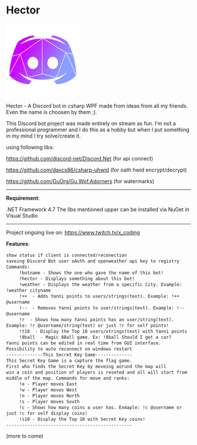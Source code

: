 # Hector 

<img src="https://github.com/0x78654C/Hector/blob/main/Hector/Resources/hector_2.png?raw=true)" width=200></img>

 
Hector - A Discord bot in csharp WPF made from ideas from all my friends. Even the name is choosen by them ;).





This Discord bot project was made entirely on stream as fun. I'm not a professional programmer and I do this as a hobby but when I put something in my mind I try solve/create it.

using following libs:

https://github.com/discord-net/Discord.Net (for api connect)

https://github.com/davcs86/csharp-uhwid (for oath hwid encrypt/decrypt)

https://github.com/GuOrg/Gu.Wpf.Adorners (for watermarks)
_____________________________________________________

**Requirement**: 

.NET Framework 4.7
The libs mentioned upper can be installed via NuGet in Visual Studio

_____________________________________________________


Project ongoing live on: https://www.twitch.tv/x_coding

**Features**:

    show status if client is connected/reconection
    saveing Discord Bot user oAuth and openweather api key to registry
    Commands:
    	 !botname - Shows the one who gave the name of this bot!
 		 !hector - Displays something about this bot!
 		 !weather - Displays the weather from a specific City. Example: !weather cityname
 		 !++  - Adds Yanni points to users/strings(text). Example: !++ @username
 		 !--  - Removes Yanni points to user/strings(text). Example: !-- @username
 		 !r  - Shows how many Yanni points has an user/string(text). Example: !r @username/string(text) or just !r for self points!
 		 !t10  - Display the Top 10 users/strings(text) with Yanni points
 		 !8ball  - Magic 8Ball game. Ex: !8ball Should I get a car?
 	Yanni points can be edited in real time from GUI interface.
 	Possibility to auto reconnect on windows restart
 	--------------This Secret Key Game--------------
 	This Secret Key Game is a capture the flag game.
	First who finds the Secret Key by moveing aorund the map will
	win a coin and position of players is reseted and all will start from middle of the map. Commands for move and ranks:
 		 !e - Player moves East
 		 !w - Player moves West
 		 !n - Player moves North
 		 !s - Player moves South
 		 !c - Shows how many coins a user has. Exmaple: !c @username or just !c for self display coins!
 		 !s10 - Display the Top 10 with Secret Key coins!
 	------------------------------------------------



(more to come)
